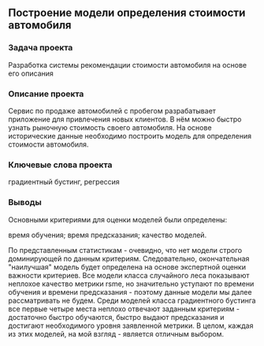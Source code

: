 ## Построение модели определения стоимости автомобиля

### Задача проекта
Разработка системы рекомендации стоимости автомобиля на основе его описания

### Описание проекта
Сервис по продаже автомобилей с пробегом  разрабатывает приложение для привлечения новых клиентов. В нём можно быстро узнать рыночную стоимость своего автомобиля. На основе исторические данные необходимо построить модель для определения стоимости автомобиля.

### Ключевые слова проекта
градиентный бустинг, регрессия

### Выводы

Основными критериями для оценки моделей были определены:

 время обучения;
 время предсказания;
 качество моделей.

По представленным статистикам - очевидно, что нет модели строго доминирующей по данным критериям. Следовательно, окончательная "наилучшая" модель будет определена на основе экспертной оценки важности критериев. Все модели класса случайного леса показывают неплохое качество метрики rsme, но значительно уступают по времени обучения и времени предсказания - поэтому данные модели мы далее рассматривать не будем. Среди моделей класса градиентного бустинга все первые четыре места неплохо отвечают заданным критериям - достаточно быстро обучаются, быстро выдают предсказания и достигают необходимого уровня заявленной метрики. В целом, каждая из этих моделей, на мой взгляд - является отличным выбором.

